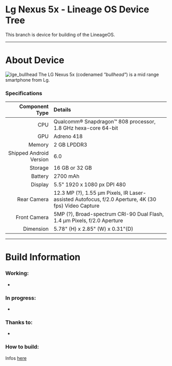 Lg Nexus 5x - Lineage OS Device Tree
===============================

This branch is device for building of the LineageOS.

---

# About Device
![lge_bullhead](https://www.lg.com/us/images/cell-phones/md05230825/gallery/large06.jpg "UMi MAX") The LG Nexus 5x (codenamed _"bullhead"_) is a mid range smartphone from Lg.


### Specifications

Component Type | Details
-------:|:-------------------------
CPU     | Qualcomm® Snapdragon™ 808 processor, 1.8 GHz hexa-core 64-bit
GPU     | Adreno 418
Memory  | 2 GB LPDDR3
Shipped Android Version | 6.0
Storage | 16 GB or 32 GB
Battery | 2700 mAh
Display | 5.5" 1920 x 1080 px DPI 480
Rear Camera | 12.3 MP (?), 1.55 µm Pixels, IR Laser-assisted Autofocus, f/2.0 Aperture, 4K (30 fps) Video Capture
Front Camera | 5MP (?), Broad-spectrum CRI-90 Dual Flash, 1.4 µm Pixels, f/2.0 Aperture
Dimension | 5.78" (H) x 2.85" (W) x 0.31"(D)

---

# Build Information

### Working:
 * 

### In progress:
 * 

### Thanks to:
 * 

### How to build:
Infos [here](https://github.com/AOUP-AndroidOpenUmiProject/local_manifests/tree/cm-13.0)

